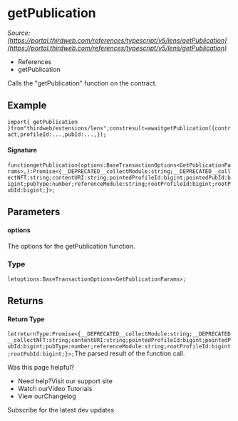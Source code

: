 # getPublication

*Source: [https://portal.thirdweb.com/references/typescript/v5/lens/getPublication](https://portal.thirdweb.com/references/typescript/v5/lens/getPublication)*

* References
* getPublication

Calls the "getPublication" function on the contract.

## Example

`import{ getPublication }from"thirdweb/extensions/lens";constresult=awaitgetPublication({contract,profileId:...,pubId:...,});`
#### Signature

`functiongetPublication(options:BaseTransactionOptions<GetPublicationParams>,):Promise<{__DEPRECATED__collectModule:string;__DEPRECATED__collectNFT:string;contentURI:string;pointedProfileId:bigint;pointedPubId:bigint;pubType:number;referenceModule:string;rootProfileId:bigint;rootPubId:bigint;}>;`
## Parameters

#### options

The options for the getPublication function.

### Type

`letoptions:BaseTransactionOptions<GetPublicationParams>;`
## Returns

#### Return Type

`letreturnType:Promise<{__DEPRECATED__collectModule:string;__DEPRECATED__collectNFT:string;contentURI:string;pointedProfileId:bigint;pointedPubId:bigint;pubType:number;referenceModule:string;rootProfileId:bigint;rootPubId:bigint;}>;`The parsed result of the function call.

Was this page helpful?

* Need help?Visit our support site
* Watch ourVideo Tutorials
* View ourChangelog

Subscribe for the latest dev updates

